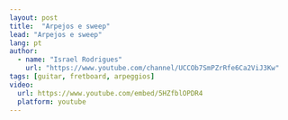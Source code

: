 ```yaml
---
layout: post
title:  "Arpejos e sweep"
lead: "Arpejos e sweep"
lang: pt
author:
  - name: "Israel Rodrigues"
    url: "https://www.youtube.com/channel/UCCOb7SmPZrRfe6Ca2ViJ3Kw"
tags: [guitar, fretboard, arpeggios]
video:
  url: https://www.youtube.com/embed/5HZfblOPDR4
  platform: youtube
---
```

